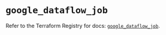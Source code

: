 # `google_dataflow_job`

Refer to the Terraform Registry for docs: [`google_dataflow_job`](https://registry.terraform.io/providers/hashicorp/google-beta/6.19.0/docs/resources/google_dataflow_job).
